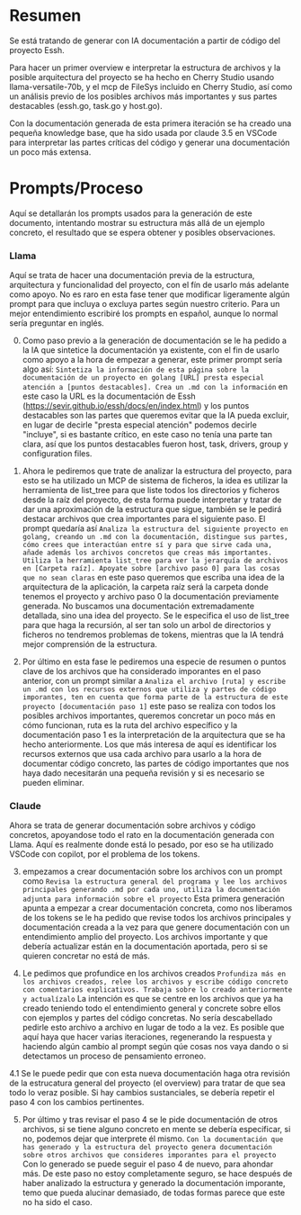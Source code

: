 # Resumen
Se está tratando de generar con IA documentación a partir de código del proyecto Essh.

Para hacer un primer overview e interpretar la estructura de archivos y la posible arquitectura del proyecto se ha hecho en Cherry Studio usando llama-versatile-70b, y el mcp de FileSys incluido en Cherry Studio, así como un análisis previo de los posibles archivos más importantes y sus partes destacables (essh.go, task.go y host.go).

Con la documentación generada de esta primera iteración se ha creado una pequeña knowledge base, que ha sido usada por claude 3.5 en VSCode para interpretar las partes críticas del código y generar una documentación un poco más extensa.

# Prompts/Proceso
Aquí se detallarán los prompts usados para la generación de este documento, intentando mostrar su estructura más allá de un ejemplo concreto, el resultado que se espera obtener y posibles observaciones.

### Llama
Aquí se trata de hacer una documentación previa de la estructura, arquitectura y funcionalidad del proyecto, con el fín de usarlo más adelante como apoyo. No es raro en esta fase tener que modificar ligeramente algún prompt para que incluya o excluya partes según nuestro criterio. Para un mejor entendimiento escribiré los prompts en español, aunque lo normal sería preguntar en inglés.

0. Como paso previo a la generación de documentación se le ha pedido a la IA que sintetice la documentación ya existente, con el fin de usarlo como apoyo a la hora de empezar a generar, este primer prompt sería algo así: ```Sintetiza la información de esta página sobre la documentación de un proyecto en golang [URL] presta especial atención a [puntos destacables]. Crea un .md con la información``` en este caso la URL es la documentación de Essh (https://sevir.github.io/essh/docs/en/index.html) y los puntos destacables son las partes que queremos evitar que la IA pueda excluir, en lugar de decirle "presta especial atención" podemos decirle "incluye", si es bastante crítico, en este caso no tenía una parte tan clara, así que los puntos destacables fueron host, task, drivers, group y configuration files.

1. Ahora le pediremos que trate de analizar la estructura del proyecto, para esto se ha utilizado un MCP de sistema de ficheros, la idea es utilizar la herramienta de list_tree para que liste todos los directorios y ficheros desde la raíz del proyecto, de esta forma puede interpretar y tratar de dar una aproximación de la estructura que sigue, también se le pedirá destacar archivos que crea importantes para el siguiente paso. El prompt quedaría así ```Analiza la estructura del siguiente proyecto en golang, creando un .md con la documentación, distingue sus partes, cómo crees que interactúan entre sí y para que sirve cada una, añade además los archivos concretos que creas más importantes. Utiliza la herramienta list_tree para ver la jerarquía de archivos en [Carpeta raíz]. Apoyate sobre [archivo paso 0] para las cosas que no sean claras``` en este paso queremos que escriba una idea de la arquitectura de la aplicación, la carpeta raíz será la carpeta donde tenemos el proyecto y archivo paso 0 la documentación previamente generada. No buscamos una documentación extremadamente detallada, sino una idea del proyecto. Se le especifica el uso de list_tree para que haga la recursión, al ser tan solo un arbol de directorios y ficheros no tendremos problemas de tokens, mientras que la IA tendrá mejor comprensión de la estructura.

2. Por último en esta fase le pediremos una especie de resumen o puntos clave de los archivos que ha considerado imporantes en el paso anterior, con un prompt similar a ```Analiza el archivo [ruta] y escribe un .md con los recursos externos que utiliza y partes de código imporantes, ten en cuenta que forma parte de la estructura de este proyecto [documentación paso 1]``` este paso se realiza con todos los posibles archivos importantes, queremos concretar un poco más en cómo funcionan, ruta es la ruta del archivo específico y la documentación paso 1 es la interpretación de la arquitectura que se ha hecho anteriormente. Los que más interesa de aquí es identificar los recursos externos que usa cada archivo para usarlo a la hora de documentar código concreto, las partes de código importantes que nos haya dado necesitarán una pequeña revisión y si es necesario se pueden eliminar.

### Claude
Ahora se trata de generar documentación sobre archivos y código concretos, apoyandose todo el rato en la documentación generada con Llama. Aquí es realmente donde está lo pesado, por eso se ha utilizado VSCode con copilot, por el problema de los tokens.

3. empezamos a crear documentación sobre los archivos con un prompt como ```Revisa la estructura general del programa y lee los archivos principales generando .md por cada uno, utiliza la documentación adjunta para información sobre el proyecto``` Esta primera generación apunta a empezar a crear documentación concreta, como nos liberamos de los tokens se le ha pedido que revise todos los archivos principales y documentación creada a la vez para que genere documentación con un entendimiento amplio del proyecto. Los archivos importante y que debería actualizar están en la documentación aportada, pero si se quieren concretar no está de más.

4. Le pedimos que profundice en los archivos creados ```Profundiza más en los archivos creados, relee los archivos y escribe código concreto con comentarios explicativos. Trabaja sobre lo creado anteriormente y actualízalo``` La intención es que se centre en los archivos que ya ha creado teniendo todo el entendimiento general y concrete sobre ellos con ejemplos y partes del código concretas. No sería descabellado pedirle esto archivo a archivo en lugar de todo a la vez. Es posible que aquí haya que hacer varias iteraciones, regenerando la respuesta y haciendo algún cambio al prompt según qúe cosas nos vaya dando o si detectamos un proceso de pensamiento erroneo.

4.1 Se le puede pedir que con esta nueva documentación haga otra revisión de la estrucatura general del proyecto (el overview) para tratar de que sea todo lo veraz posible. Si hay cambios sustanciales, se debería repetir el paso 4 con los cambios pertinentes.

5. Por último y tras revisar el paso 4 se le pide documentación de otros archivos, si se tiene alguno concreto en mente se debería especificar, si no, podemos dejar que interprete él mismo. ```Con la documentación que has generado y la estructura del proyecto genera documentación sobre otros archivos que consideres imporantes para el proyecto``` Con lo generado se puede seguir el paso 4 de nuevo, para ahondar más. De este paso no estoy completamente seguro, se hace después de haber analizado la estructura y generado la documentación imporante, temo que pueda alucinar demasiado, de todas formas parece que este no ha sido el caso.
